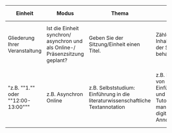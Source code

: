 | Einheit | Modus | Thema | Inhalt | Lernziel | Vorbereitung | Für Lehrende | Abgabe/ Aufgabe |
|---------|-------|-------|--------|----------|--------------|-------------|----------------|
| Gliederung Ihrer Veranstaltung | Ist die Einheit synchron/ asynchron und als Online-/ Präsenzsitzung geplant? | Geben Sie der Sitzung/Einheit einen Titel. | Zählen Sie die Inhalte auf, die in der Sitzung behandelt werden | Nennen Sie das Lernziel der Sitzung/Einheit. | Inhalte auf, die die Studierenden bis zu dieser Sitzung/Einheit vorbereiten sollen | Inhalte wie (weiterführende) Literatur oder Webseiten auf, die für Lehrende für diese Sitzung relevant sind | Beschreiben Sie die Auf- bzw. Abgabe, die in dieser Sitzung/Einheit aufgetragen wird |
| "z.B. ""1."" oder ""12:00-13:00""" | z.B. Asynchron Online | z.B. Selbststudium: Einführung in die literaturwissenschaftliche Textannotation | z.B. Erarbeitung von Einführungstexten und Video-Tutorials zur manuellen und digitalen Annotation | z.B. Grundlagen des manuellen und digitalen Annotierens erlernen; Anwendung des Tools CATMA | z.B. Lesen von [@horstmannLerneinheitManuelleAnnotation2019] Anschauen der Tutorials [@fortextTutorialCATMAAnnotieren2020] | z.B. @fortext2026, @hander2026, [Podiumsdiskussion](www.annolehren345) | z.B. Abschluss der Materialien/ Vorbereitung auf die synchrone Sitzung |